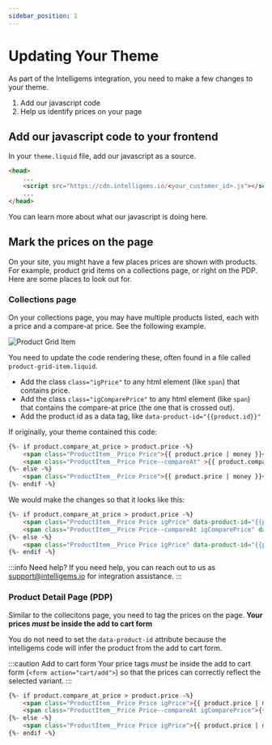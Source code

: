 ```yaml
---
sidebar_position: 1
---
```

# Updating Your Theme

As part of the Intelligems integration, you need to make a few changes to your theme. 
1. Add our javascript code
2. Help us identify prices on your page

## Add our javascript code to your frontend
In your `theme.liquid` file, add our javascript as a source. 

```html title="theme.liquid"
<head>
    ...
    <script src="https://cdn.intelligems.io/<your_customer_id>.js"></script>
    ...
</head>
```

You can learn more about what our javascript is doing here.

## Mark the prices on the page

On your site, you might have a few places prices are shown with products. For example, product grid items on a collections page, or right on the PDP. Here are some places to look out for.

### Collections page

On your collections page, you may have multiple products listed, each with a price and a compare-at price. See the following example.

![Product Grid Item](/img/product-grid-item.png)

You need to update the code rendering these, often found in a file called `product-grid-item.liquid`. 
 * Add the class `class="igPrice"` to any html element (like `span`) that contains price.
 * Add the class `class="igComparePrice"` to any html element (like `span`) that contains the compare-at price (the one that is crossed out).
 * Add the product id as a data tag, like `data-product-id="{{product.id}}"`

If originally, your theme contained this code:
```html title="product-grid-item.liquid"
{%- if product.compare_at_price > product.price -%}
    <span class="ProductItem__Price Price">{{ product.price | money }}</span>
    <span class="ProductItem__Price Price--compareAt" >{{ product.compare_at_price | money }}</span>
{%- else -%}
    <span class="ProductItem__Price Price">{{ product.price | money }}</span>
{%- endif -%}
```

We would make the changes so that it looks like this:
```html title="product-grid-item.liquid"
{%- if product.compare_at_price > product.price -%}
    <span class="ProductItem__Price Price igPrice" data-product-id="{{product.id}}">{{ product.price | money }}</span>
    <span class="ProductItem__Price Price--compareAt igComparePrice" data-product-id="{{product.id}}">{{ product.compare_at_price | money }}</span>
{%- else -%}
    <span class="ProductItem__Price Price igPrice" data-product-id="{{product.id}}">{{ product.price | money }}</span>
{%- endif -%}
```

:::info Need help?
If you need help, you can reach out to us as support@intelligems.io for integration assistance.
:::

### Product Detail Page (PDP)

Similar to the collecitons page, you need to tag the prices on the page. **Your prices _must_ be inside the add to cart form**

You do not need to set the `data-product-id` attribute because the intelligems code will infer the product from the add to cart form.

:::caution Add to cart form
Your price tags _must_ be inside the add to cart form (`<form action="cart/add">`) so that the prices can correctly reflect the selected variant. 
:::

```html title="product.liquid"
{%- if product.compare_at_price > product.price -%}
    <span class="ProductItem__Price Price igPrice">{{ product.price | money }}</span>
    <span class="ProductItem__Price Price--compareAt igComparePrice">{{ product.compare_at_price | money }}</span>
{%- else -%}
    <span class="ProductItem__Price Price igPrice">{{ product.price | money }}</span>
{%- endif -%}
```


